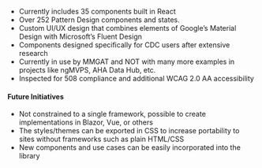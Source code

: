 * Currently includes 35 components built in React
* Over 252 Pattern Design components and states.
* Custom UI/UX design that combines elements of Google’s Material Design with Microsoft’s Fluent Design
* Components designed specifically for CDC users after extensive research
* Currently in use by MMGAT and NOT with many more examples in projects like ngMVPS, AHA Data Hub, etc.
* Inspected for 508 compliance and additional WCAG 2.0 AA accessibility

#### Future Initiatives
* Not constrained to a single framework, possible to create implementations in Blazor, Vue, or others
* The styles/themes can be exported in CSS to increase portability to sites without frameworks such as plain HTML/CSS
* New components and use cases can be easily incorporated into the library
